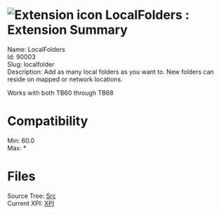 # ![Extension icon](https://addons.thunderbird.net/user-media/addon_icons/90/90003-64.png?modified=23d22229) LocalFolders : Extension Summary

Name: LocalFolders  
Id: 90003  
Slug: localfolder  
Description: Add as many local folders as you want to.
New folders can reside on mapped or network locations.

Works with both TB60 through TB68
  

# Compatibility
Min: 60.0  
Max: *  

# Files

Source Tree: [Src](x68/90003-localfolder/src)  
Current XPI: [XPI](x68/90003-localfolder/xpi)  



